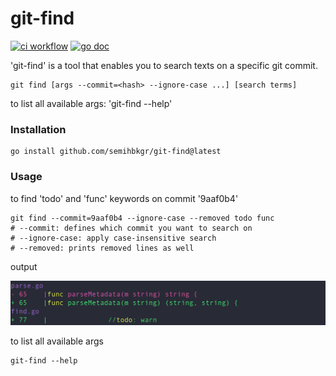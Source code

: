# git-find

[![ci workflow](https://github.com/semihbkgr/git-find/actions/workflows/ci.yml/badge.svg)](https://github.com/semihbkgr/git-find/actions/workflows/ci.yml)
[![go doc](https://godoc.org/github.com/semihbkgr/git-find?status.png)](https://pkg.go.dev/github.com/semihbkgr/git-find)

'git-find' is a tool that enables you to search texts on a specific git commit.

```shell
git find [args --commit=<hash> --ignore-case ...] [search terms]
```

to list all available args: 'git-find --help'

### Installation

```shell
go install github.com/semihbkgr/git-find@latest
```

### Usage

to find 'todo' and 'func' keywords on commit '9aaf0b4'

```shell
git find --commit=9aaf0b4 --ignore-case --removed todo func
# --commit: defines which commit you want to search on
# --ignore-case: apply case-insensitive search
# --removed: prints removed lines as well
```

output

![output](./output.png)

to list all available args

```shell
git-find --help
```
